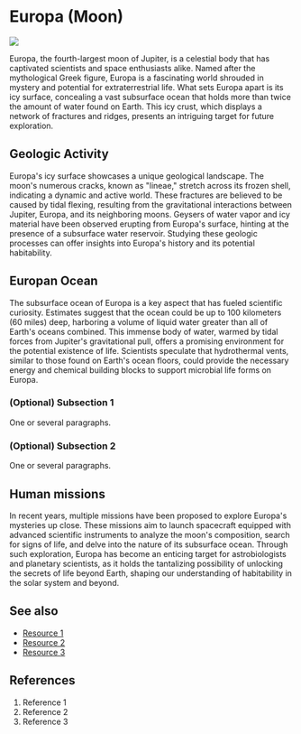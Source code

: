 # Europa (Moon)
![](https://upload.wikimedia.org/wikipedia/commons/thumb/1/1c/Europa_in_natural_color.png/1024px-Europa_in_natural_color.png)

Europa, the fourth-largest moon of Jupiter, is a celestial body that has captivated scientists and space enthusiasts alike. Named after the mythological Greek figure, Europa is a fascinating world shrouded in mystery and potential for extraterrestrial life. What sets Europa apart is its icy surface, concealing a vast subsurface ocean that holds more than twice the amount of water found on Earth. This icy crust, which displays a network of fractures and ridges, presents an intriguing target for future exploration.

## Geologic Activity
Europa's icy surface showcases a unique geological landscape. The moon's numerous cracks, known as "lineae," stretch across its frozen shell, indicating a dynamic and active world. These fractures are believed to be caused by tidal flexing, resulting from the gravitational interactions between Jupiter, Europa, and its neighboring moons. Geysers of water vapor and icy material have been observed erupting from Europa's surface, hinting at the presence of a subsurface water reservoir. Studying these geologic processes can offer insights into Europa's history and its potential habitability.

## Europan Ocean
The subsurface ocean of Europa is a key aspect that has fueled scientific curiosity. Estimates suggest that the ocean could be up to 100 kilometers (60 miles) deep, harboring a volume of liquid water greater than all of Earth's oceans combined. This immense body of water, warmed by tidal forces from Jupiter's gravitational pull, offers a promising environment for the potential existence of life. Scientists speculate that hydrothermal vents, similar to those found on Earth's ocean floors, could provide the necessary energy and chemical building blocks to support microbial life forms on Europa.

### (Optional) Subsection 1
One or several paragraphs.
### (Optional) Subsection 2
One or several paragraphs.

## Human missions
In recent years, multiple missions have been proposed to explore Europa's mysteries up close. These missions aim to launch spacecraft equipped with advanced scientific instruments to analyze the moon's composition, search for signs of life, and delve into the nature of its subsurface ocean. Through such exploration, Europa has become an enticing target for astrobiologists and planetary scientists, as it holds the tantalizing possibility of unlocking the secrets of life beyond Earth, shaping our understanding of habitability in the solar system and beyond.


## See also
- [Resource 1](url)
- [Resource 2](url)
- [Resource 3](url)

## References
1. Reference 1
2. Reference 2
3. Reference 3